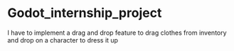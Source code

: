 # Godot_internship_project
I have to implement a drag and drop feature to drag clothes from inventory and drop on a character to dress it up 
